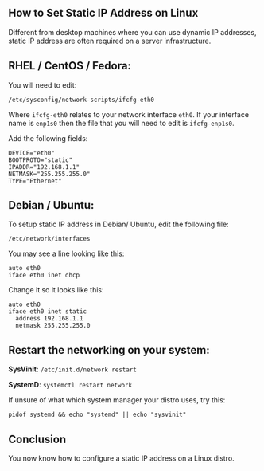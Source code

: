 ## How to Set Static IP Address on Linux

Different from desktop machines where you can use dynamic IP addresses, static IP address are often required on a server infrastructure.

## RHEL / CentOS / Fedora:

You will need to edit:

```
/etc/sysconfig/network-scripts/ifcfg-eth0
```

Where ```ifcfg-eth0``` relates to your network interface ```eth0```. If your interface name is ```enp1s0``` then the file that you will need to edit is ```ifcfg-enp1s0```.

Add the following fields:
```
DEVICE="eth0"
BOOTPROTO="static"
IPADDR="192.168.1.1"
NETMASK="255.255.255.0"
TYPE="Ethernet"
```

## Debian / Ubuntu:

To setup static IP address in Debian/ Ubuntu, edit the following file:

```
/etc/network/interfaces
```

You may see a line looking like this:
```
auto eth0
iface eth0 inet dhcp
```
Change it so it looks like this:
```
auto eth0
iface eth0 inet static
  address 192.168.1.1
  netmask 255.255.255.0
```

## Restart the networking on your system:

**SysVinit**: ```/etc/init.d/network restart```

**SystemD**: ```systemctl restart network```

If unsure of what which system manager your distro uses, try this:
```
pidof systemd && echo "systemd" || echo "sysvinit"
```

## Conclusion

You now know how to configure a static IP address on a Linux distro.
